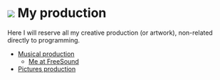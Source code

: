 # ![](https://win98icons.alexmeub.com/icons/png/directory_closed-3.png)&nbsp;My production
Here I will reserve all my creative production (or artwork), non-related directly to programming.

* [Musical production](https://github.com/Diicorp95/Diicorp95/blob/main/production/music/README.md)
  * [Me at FreeSound](https://freesound.org/people/Diicorp95/)
* [Pictures production](https://github.com/Diicorp95/Diicorp95/blob/main/production/pictures/README.md)
